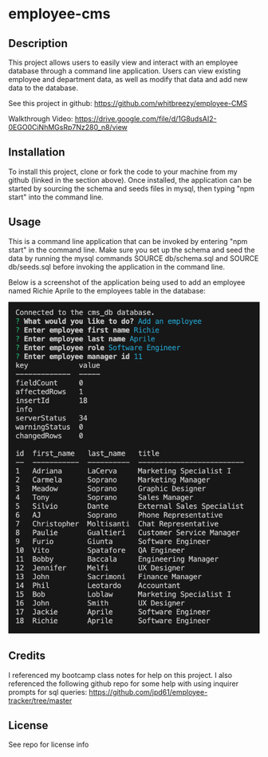 # employee-cms

## Description

This project allows users to easily view and interact with an employee database through a command line application. Users can view existing employee and department data, as well as modify that data and add new data to the database. 

See this project in github: https://github.com/whitbreezy/employee-CMS

Walkthrough Video: https://drive.google.com/file/d/1G8udsAI2-0EGO0CiNhMGsRp7Nz280_n8/view

## Installation

To install this project, clone or fork the code to your machine from my github (linked in the section above). Once installed, the application can be started by sourcing the schema and seeds files in mysql, then typing "npm start" into the command line.

## Usage

This is a command line application that can be invoked by entering "npm start" in the command line. Make sure you set up the schema and seed the data by running the mysql commands SOURCE db/schema.sql and SOURCE db/seeds.sql before invoking the application in the command line.

Below is a screenshot of the application being used to add an employee named Richie Aprile to the employees table in the database:

![alt text](./assets/add_employee.png)


## Credits

I referenced my bootcamp class notes for help on this project. I also referenced the following github repo for some help with using inquirer prompts for sql queries: https://github.com/jpd61/employee-tracker/tree/master


## License

See repo for license info
